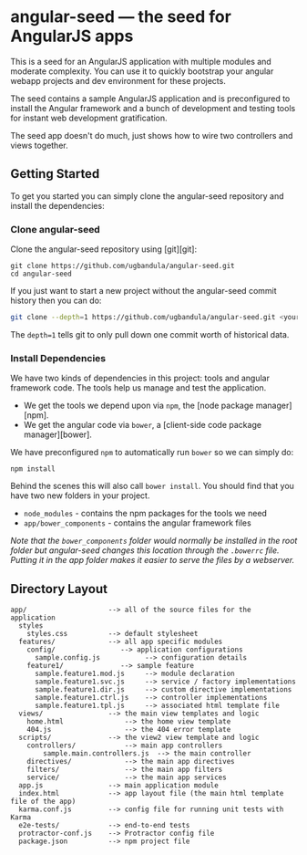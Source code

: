 # angular-seed — the seed for AngularJS apps

This is a seed for an AngularJS application with multiple modules and moderate complexity.
You can use it to quickly bootstrap your angular webapp projects and dev environment for these
projects.

The seed contains a sample AngularJS application and is preconfigured to install the Angular
framework and a bunch of development and testing tools for instant web development gratification.

The seed app doesn't do much, just shows how to wire two controllers and views together.


## Getting Started

To get you started you can simply clone the angular-seed repository and install the dependencies:

### Clone angular-seed

Clone the angular-seed repository using [git][git]:

```
git clone https://github.com/ugbandula/angular-seed.git
cd angular-seed
```

If you just want to start a new project without the angular-seed commit history then you can do:

```bash
git clone --depth=1 https://github.com/ugbandula/angular-seed.git <your-project-name>
```

The `depth=1` tells git to only pull down one commit worth of historical data.

### Install Dependencies

We have two kinds of dependencies in this project: tools and angular framework code.  The tools help
us manage and test the application.

* We get the tools we depend upon via `npm`, the [node package manager][npm].
* We get the angular code via `bower`, a [client-side code package manager][bower].

We have preconfigured `npm` to automatically run `bower` so we can simply do:

```
npm install
```

Behind the scenes this will also call `bower install`.  You should find that you have two new
folders in your project.

* `node_modules` - contains the npm packages for the tools we need
* `app/bower_components` - contains the angular framework files

*Note that the `bower_components` folder would normally be installed in the root folder but
angular-seed changes this location through the `.bowerrc` file.  Putting it in the app folder makes
it easier to serve the files by a webserver.*

## Directory Layout

```
app/                    --> all of the source files for the application
  styles
    styles.css          --> default stylesheet
  features/             --> all app specific modules
    config/                --> application configurations
      sample.config.js           --> configuration details
    feature1/              --> sample feature
      sample.feature1.mod.js     --> module declaration
      sample.feature1.svc.js     --> service / factory implementations
      sample.feature1.dir.js     --> custom directive implementations
      sample.feature1.ctrl.js    --> controller implementations
      sample.feature1.tpl.js     --> associated html template file
  views/                --> the main view templates and logic
    home.html               --> the home view template
    404.js                  --> the 404 error template
  scripts/              --> the view2 view template and logic
    controllers/            --> main app controllers
        sample.main.controllers.js  --> the main controller
    directives/             --> the main app directives
    filters/                --> the main app filters
    service/                --> the main app services
  app.js                --> main application module
  index.html            --> app layout file (the main html template file of the app)
  karma.conf.js         --> config file for running unit tests with Karma
  e2e-tests/            --> end-to-end tests
  protractor-conf.js    --> Protractor config file
  package.json          --> npm project file
```

